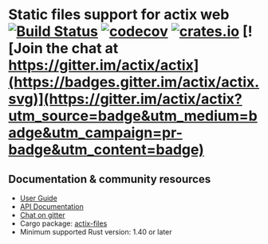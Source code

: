 # Static files support for actix web [![Build Status](https://travis-ci.org/actix/actix-web.svg?branch=master)](https://travis-ci.org/actix/actix-web) [![codecov](https://codecov.io/gh/actix/actix-web/branch/master/graph/badge.svg)](https://codecov.io/gh/actix/actix-web) [![crates.io](https://meritbadge.herokuapp.com/actix-files)](https://crates.io/crates/actix-files) [![Join the chat at https://gitter.im/actix/actix](https://badges.gitter.im/actix/actix.svg)](https://gitter.im/actix/actix?utm_source=badge&utm_medium=badge&utm_campaign=pr-badge&utm_content=badge)

## Documentation & community resources

* [User Guide](https://actix.rs/docs/)
* [API Documentation](https://docs.rs/actix-files/)
* [Chat on gitter](https://gitter.im/actix/actix)
* Cargo package: [actix-files](https://crates.io/crates/actix-files)
* Minimum supported Rust version: 1.40 or later
